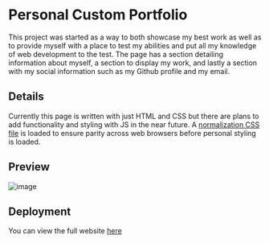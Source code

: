 # Personal Custom Portfolio

This project was started as a way to both showcase my best work as well as to provide myself with a place to test my abilities and put all my knowledge of web development to the test. The page has a section detailing information about myself, a section to display my work, and lastly a section with my social information such as my Github profile and my email.

## Details

Currently this page is written with just HTML and CSS but there are plans to add functionality and styling with JS in the near future.
A [normalization CSS file](https://necolas.github.io/normalize.css/) is loaded to ensure parity across web browsers before personal styling is loaded.

## Preview
![image](https://user-images.githubusercontent.com/6527156/192413736-d04fef92-5d35-4899-b292-03cbaeb0f3ba.png)

## Deployment
You can view the full website [here](https://deltabreaker.github.io/Personal-Custom-Portfolio/)
